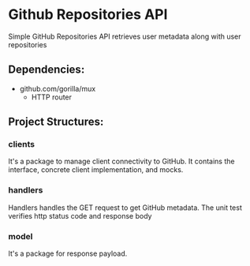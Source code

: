 # Github Repositories API
Simple GitHub Repositories API retrieves user metadata along with user repositories

## Dependencies:
* github.com/gorilla/mux
    * HTTP router

## Project Structures: 
### clients
It's a package to manage client connectivity to GitHub.
It contains the interface, concrete client implementation, and mocks.

### handlers
Handlers handles the GET request to get GitHub metadata.
The unit test verifies http status code and response body

### model
It's a package for response payload.

